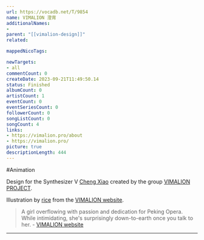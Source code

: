 ```yaml
---
url: https://vocadb.net/T/9854
name: VIMALION 澄宵
additionalNames: 
- 
parent: "[[vimalion-design]]"
related:

mappedNicoTags:

newTargets:
- all
commentCount: 0
createDate: 2023-09-21T11:49:50.14
status: Finished
albumCount: 0
artistCount: 1
eventCount: 0
eventSeriesCount: 0
followerCount: 0
songListCount: 0
songCount: 4
links: 
- https://vimalion.pro/about
- https://vimalion.pro/
picture: true
descriptionLength: 444
---
```


#Animation

Design for the Synthesizer V [Cheng Xiao](https://vocadb.net/Ar/76105) created by the group [VIMALION PROJECT](https://vocadb.net/Ar/110180).

Illustration by [rice](https://vocadb.net/Ar/69939) from the [VIMALION website](https://vimalion.pro/).

> A girl overflowing with passion and dedication for Peking Opera. While intimidating, she's surprisingly down-to-earth once you talk to her. 
\- [VIMALION website](https://vimalion.pro/chengxiao)

---

